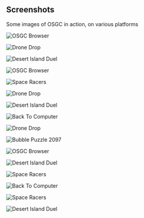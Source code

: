 Screenshots
-----------

Some images of OSGC in action, on various platforms


![OSGC Browser](macos01.png?raw=true "OSGC Browser")

![Drone Drop](linux01.png?raw=true "Drone Drop plugin")

![Desert Island Duel](pirates_01.png?raw=true "Desert Island Duel plugin")

![OSGC Browser](windows01.png?raw=true "OSGC Browser")

![Space Racers](macos04.png?raw=true "Space Racers plugin")

![Drone Drop](macos02.png?raw=true "Drone Drop plugin")

![Desert Island Duel](pirates_03.png?raw=true "Desert Island Duel plugin")

![Back To Computer](windows04.png?raw=true "Back To Computer Plugin")

![Drone Drop](linux02.png?raw=true "Drone Drop plugin")

![Bubble Puzzle 2097](windows05.png?raw=true "Bubble Puzzle 2097 plugin")

![OSGC Browser](windows02.png?raw=true "OSGC Browser")

![Desert Island Duel](pirates_05.png?raw=true "Desert Island Duel plugin")

![Space Racers](macos05.png?raw=true "Space Racers plugin")

![Back To Computer](windows03.png?raw=true "Back To Computer Plugin")

![Space Racers](macos03.png?raw=true "Space Racers plugin")

![Desert Island Duel](pirates_08.png?raw=true "Desert Island Duel plugin")